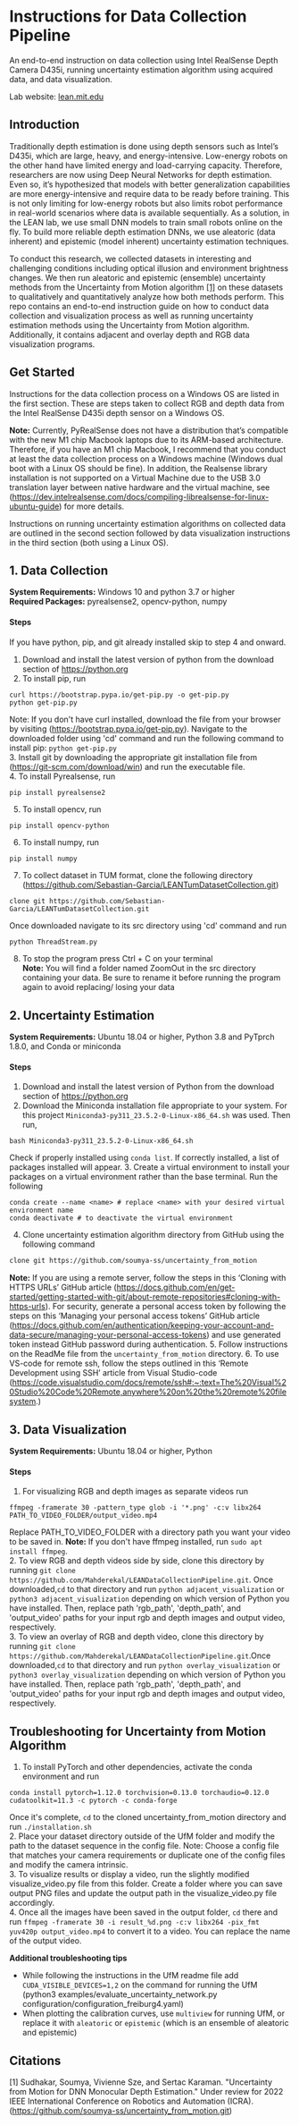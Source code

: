 Instructions for Data Collection Pipeline
============

An end-to-end instruction on data collection using Intel RealSense Depth Camera D435i, running uncertainty estimation algorithm using acquired data, and data visualization.

Lab website: [lean.mit.edu](https://lean.mit.edu/)
## Introduction
Traditionally depth estimation is done using depth sensors such as Intel’s D435i, which are large, heavy, and energy-intensive. Low-energy robots on the other hand have limited energy and load-carrying capacity. Therefore, researchers are now using Deep Neural Networks for depth estimation. Even so, it’s hypothesized that models with better generalization capabilities are more energy-intensive and require data to be ready before training. This is not only limiting for low-energy robots but also limits robot performance in real-world scenarios where data is available sequentially. As a solution, in the LEAN lab, we use  small DNN models to train small robots online on the fly. To build more reliable depth estimation DNNs, we use aleatoric (data inherent) and epistemic (model inherent) uncertainty estimation techniques. 

To conduct this research, we collected datasets in interesting and challenging conditions including optical illusion and environment brightness changes. We then run aleatoric and epistemic (ensemble) uncertainty methods from the Uncertainty from Motion algorithm [[1]](#1) on these datasets to qualitatively and quantitatively analyze how both methods perform. This repo contains an end-to-end instruction guide on how to conduct data collection and visualization process as well as running uncertainty estimation methods using the Uncertainty from Motion algorithm. Additionally, it contains adjacent and overlay depth and RGB data visualization programs. 

## Get Started
Instructions for the data collection process on a Windows OS are listed in the first section. These are steps taken to collect RGB and depth data from the Intel RealSense D435i depth sensor on a Windows OS.

**Note:** Currently, PyRealSense does not have a distribution that’s compatible with the new M1 chip Macbook laptops due to its ARM-based architecture. Therefore, if you have an M1 chip Macbook, I recommend that you conduct at least the data collection process on a Windows machine (Windows dual boot with a Linux OS should be fine). In addition, the Realsense library installation is not supported on a Virtual Machine due to the USB 3.0 translation layer between native hardware and the virtual machine, see (https://dev.intelrealsense.com/docs/compiling-librealsense-for-linux-ubuntu-guide) for more details.

Instructions on running uncertainty estimation algorithms on collected data are outlined in the second section followed by data visualization instructions in the third section (both using a Linux OS). 

## 1. Data Collection
**System Requirements:** Windows 10 and python 3.7 or higher <br>
**Required Packages:** pyrealsense2, opencv-python, numpy 
#### Steps 
If you have python, pip, and git already installed skip to step 4 and onward. <br>
1. Download and install the latest version of python from the download section of https://python.org <br>
2. To install pip, run
```shell
curl https://bootstrap.pypa.io/get-pip.py -o get-pip.py
python get-pip.py
```
Note: If you don't have curl installed, download the file from your browser by visiting (https://bootstrap.pypa.io/get-pip.py). Navigate to the downloaded folder using 'cd' command and run the following command to install pip: `python get-pip.py` <br>
3. Install git by downloading the appropriate git installation file from (https://git-scm.com/download/win) and run the executable file. <br>
4. To install Pyrealsense, run
```shell
pip install pyrealsense2
```
5. To install opencv, run
```shell
pip install opencv-python
```
6. To install numpy, run
```shell
pip install numpy
```
7. To collect dataset in TUM format, clone the following directory (https://github.com/Sebastian-Garcia/LEANTumDatasetCollection.git)
```shell
clone git https://github.com/Sebastian-Garcia/LEANTumDatasetCollection.git
```
Once downloaded navigate to its src directory using 'cd' command and run
```bash 
python ThreadStream.py
```
8. To stop the program press Ctrl + C on your terminal <br>
**Note:** You will find a folder named ZoomOut in the src directory containing your data. Be sure to rename it before running the program again to avoid replacing/ losing your data

## 2. Uncertainty Estimation
**System Requirements:** Ubuntu 18.04 or higher, Python 3.8 and PyTprch 1.8.0, and Conda or miniconda <br> 
#### Steps 
1. Download and install the latest version of Python from the download section of https://python.org
2. Download the Miniconda installation file appropriate to your system. For this project `Miniconda3-py311_23.5.2-0-Linux-x86_64.sh` was used. Then run,
```shell
bash Miniconda3-py311_23.5.2-0-Linux-x86_64.sh
```
Check if properly installed using `conda list`. If correctly installed, a list of packages installed will appear. 
3. Create a virtual environment to install your packages on a virtual environment rather than the base terminal. Run the following
```shell
conda create --name <name> # replace <name> with your desired virtual environment name
conda deactivate # to deactivate the virtual environment
```
4. Clone uncertainty estimation algorithm directory from GitHub using the following command
```bash
clone git https://github.com/soumya-ss/uncertainty_from_motion
```
**Note:** If you are using a remote server, follow the steps in this ‘Cloning with HTTPS URLs’ GitHub article (https://docs.github.com/en/get-started/getting-started-with-git/about-remote-repositories#cloning-with-https-urls). For security, generate a personal access token by following the steps on this ‘Managing your personal access tokens’ GitHub article (https://docs.github.com/en/authentication/keeping-your-account-and-data-secure/managing-your-personal-access-tokens) and use generated token instead GitHub password during authentication. 
5. Follow instructions on the ReadMe file from the `uncertainty_from_motion` directory.
6. To use VS-code for remote ssh, follow the steps outlined in this ‘Remote Development using SSH’ article from Visual Studio-code (https://code.visualstudio.com/docs/remote/ssh#:~:text=The%20Visual%20Studio%20Code%20Remote,anywhere%20on%20the%20remote%20filesystem.) 

## 3. Data Visualization
**System Requirements:** Ubuntu 18.04 or higher, Python

#### Steps
1. For visualizing RGB and depth images as separate videos run
```shell
ffmpeg -framerate 30 -pattern_type glob -i '*.png' -c:v libx264 PATH_TO_VIDEO_FOLDER/output_video.mp4
```
Replace PATH_TO_VIDEO_FOLDER with a directory path you want your video to be saved in. **Note:** If you don't have ffmpeg installed, run `sudo apt install ffmpeg`. <br>
2. To view RGB and depth videos side by side, clone this directory by running `git clone https://github.com/Mahderekal/LEANDataCollectionPipeline.git`. Once downloaded,`cd` to that directory and run `python adjacent_visualization` or `python3 adjacent_visualization` depending on which version of Python you have installed. Then, replace path 'rgb_path', 'depth_path', and 'output_video' paths for your input rgb and depth images and output video, respectively. <br>
3. To view an overlay of RGB and depth video, clone this directory by running `git clone https://github.com/Mahderekal/LEANDataCollectionPipeline.git`.Once downloaded,`cd` to that directory and run `python overlay_visualization` or `python3 overlay_visualization` depending on which version of Python you have installed. Then, replace path 'rgb_path', 'depth_path', and 'output_video' paths for your input rgb and depth images and output video, respectively.


## Troubleshooting for Uncertainty from Motion Algorithm
1. To install PyTorch and other dependencies, activate the conda environment and run
```shell
conda install pytorch=1.12.0 torchvision=0.13.0 torchaudio=0.12.0 cudatoolkit=11.3 -c pytorch -c conda-forge
```
Once it's complete, `cd` to the cloned uncertainty_from_motion directory and run `./installation.sh` <br>
2. Place your dataset directory outside of the UfM folder and modify the path to the dataset sequence in the config file. Note: Choose a config file that matches your camera requirements or duplicate one of the config files and modify the camera intrinsic. <br>
3. To visualize results or display a video, run the slightly modified visualize_video.py file from this folder. Create a folder where you can save output PNG files and update the output path in the visualize_video.py file accordingly. <br>
4. Once all the images have been saved in the output folder, `cd` there and run `ffmpeg -framerate 30 -i result_%d.png -c:v libx264 -pix_fmt yuv420p output_video.mp4` to convert it to a video. You can replace the name of the output video. <br>

**Additional troubleshooting tips**
- While following the instructions in the UfM readme file add `CUDA_VISIBLE_DEVICES=1,2` on the command for running the UfM (python3 examples/evaluate_uncertainty_network.py configuration/configuration_freiburg4.yaml)
- When plotting the calibration curves, use `multiview` for running UfM, or replace it with `aleatoric` or `epistemic` (which is an ensemble of aleatoric and epistemic) 

## Citations
<a id="1">[1]</a> 
Sudhakar, Soumya, Vivienne Sze, and Sertac Karaman. "Uncertainty from Motion for DNN Monocular Depth Estimation." Under review for 2022 IEEE International Conference on Robotics and Automation (ICRA). (https://github.com/soumya-ss/uncertainty_from_motion.git)
